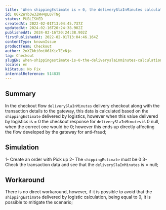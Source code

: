 ```yaml
---
title: 'When shippingEstimate is = 0, the deliverySlaInMinutes calculation returns null'
id: UGk2WYb3w3ZWH4pL07TNg
status: PUBLISHED
createdAt: 2022-02-01T13:04:45.737Z
updatedAt: 2024-02-16T20:24:38.902Z
publishedAt: 2024-02-16T20:24:38.902Z
firstPublishedAt: 2022-02-01T13:04:46.164Z
contentType: knownIssue
productTeam: Checkout
author: 2mXZkbi0oi061KicTExNjo
tag: Checkout
slugEN: when-shippingestimate-is-0-the-deliveryslainminutes-calculation-returns-null
locale: en
kiStatus: No Fix
internalReference: 514835
---
```


## Summary


In the checkout flow `deliverySlaInMinutes` delivery checkout along with the transaction details to the gateway, this data is calculated based on the `shippingEstimate` delivered by logistics, however when this value delivered by logistics is = 0 the checkout response for `deliverySlaInMinutes` is 0 null, when the correct one would be 0; however this ends up directly affecting the flow developed by the gateway for anti-fraud;



## Simulation


1- Create an order with Pick up
2- The `shippingEstimate` must be 0
3- Check the transaction data and see that the `deliverySlaInMinutes` is = null;




## Workaround


There is no direct workaround, however, if it is possible to avoid that the `shippingEstimate` delivered by logistic calculation, being equal to 0, it is possible to mitigate the scenario;

